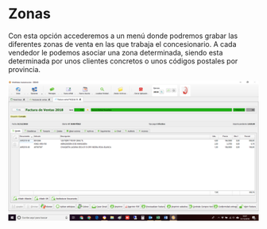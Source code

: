 # Zonas

Con esta opción accederemos a un menú donde podremos grabar las diferentes zonas de venta en las que trabaja el concesionario. A cada vendedor le podemos asociar una zona determinada, siendo esta determinada por unos clientes concretos o unos códigos postales por provincia.

![](../../.gitbook/assets/image%20%28119%29.png)

